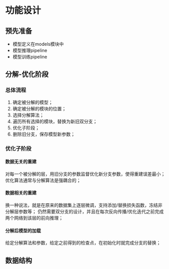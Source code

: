 # 功能设计

## 预先准备

- 模型定义在models模块中
- 模型推理pipeline
- 模型训练pipeline

## 分解-优化阶段

### 总体流程

1. 确定被分解的模型；
2. 确定被分解的模块的位置；
3. 选择分解算法；
4. 遍历所有选择的模块，替换为新旧双分支；
5. 优化子阶段；
6. 删除旧分支，保存模型新参数；


### 优化子阶段

#### 数据无关的重建

对每一个被分解的层，用旧分支的参数监督优化新分支参数，使得重建误差最小；
优化算法通常与分解算法是强耦合的；

#### 数据相关的重建

换一种说法，就是在原来的数据集上逐层微调，支持添加/替换损失函数，冻结非分解层参数等；
仍然需要双分支的设计，并且在每次反向传播/优化迭代之前完成两个网络到该层的前向推理；

#### 分解后模型的加载

给定分解算法和参数，给定之前得到的检查点，在初始化时就完成分支的替换；


## 数据结构




